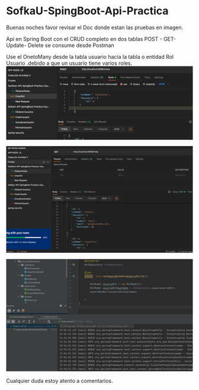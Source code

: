 # SofkaU-SpingBoot-Api-Practica

Buenas noches favor revisar el Doc donde estan las pruebas en imagen.

Api en Spring Boot con el CRUD completo en dos tablas POST - GET- Update- Delete
se consume desde Postman

Use el OnetoMany desde la tabla usuario hacia la tabla o entidad Rol Usuario .debido a que un usuario tiene varios roles.
![Imagen de creacion roles postman](https://raw.githubusercontent.com/felipemarin93/SofkaU-SpingBoot-Api-Practica/main/assets/CreacionRol.png)


![Imagen de listar roles postman](https://raw.githubusercontent.com/felipemarin93/SofkaU-SpingBoot-Api-Practica/main/assets/ObtenerRoles.png)


![Imagen de test unitario](https://raw.githubusercontent.com/felipemarin93/SofkaU-SpingBoot-Api-Practica/main/assets/TestUnitario.png)





Cualquier duda estoy atento a comentarios.
